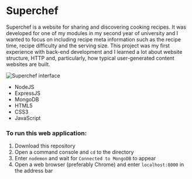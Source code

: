 # Superchef

Superchef is a website for sharing and discovering cooking recipes. It was developed for one of my modules in my second year of university and I wanted to focus on including recipe meta information such as the recipe time, recipe difficulty and the serving size. This project was my first experience with back-end development and I learned a lot about website structure, HTTP and, particularly, how typical user-generated content websites are built.

![Superchef interface](public/img/superchef.gif)

* NodeJS
* ExpressJS
* MongoDB
* HTML5
* CSS3
* JavaScript

### To run this web application:

1. Download this repository
2. Open a command console and `cd` to the directory
3. Enter `nodemon` and wait for `Connected to MongoDB` to appear
4. Open a web browser (preferably Chrome) and enter `localhost:8000` in the address bar
